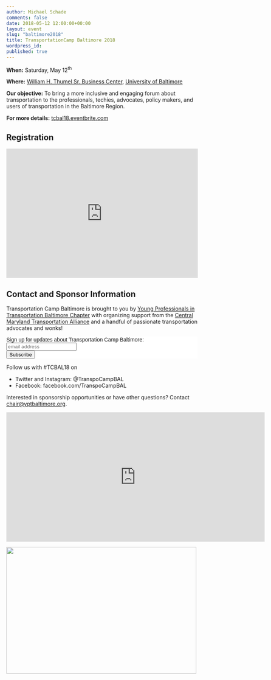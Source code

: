 ```yaml
---
author: Michael Schade
comments: false
date: 2018-05-12 12:00:00+00:00
layout: event
slug: "baltimore2018"
title: TransportationCamp Baltimore 2018
wordpress_id:
published: true
---
```


**When:** Saturday, May 12<sup>th</sup>

**Where:** [William H. Thumel Sr. Business Center](http://home.ubalt.edu/rbento/thumel.html), [University of Baltimore](http://www.ubalt.edu/)

**Our objective:** To bring a more inclusive and engaging forum about transportation to the professionals, techies, advocates, policy makers,
and users of transportation in the Baltimore Region.

**For more details:** [tcbal18.eventbrite.com](https://tcbal18.eventbrite.com)

## Registration
<div style="width:100%; text-align:left;">
<iframe src="https://eventbrite.com/tickets-external?eid=44092362443&amp;ref=etckt" frameborder="0" height="340" width="100%" vspace="0" hspace="0" marginheight="5" marginwidth="5" scrolling="auto" allowtransparency="true"></iframe>
</div>

## Contact and Sponsor Information

Transportation Camp Baltimore is brought to you by [Young Professionals in Transportation Baltimore Chapter](http://yptbaltimore.org/) with organizing support from the [Central Maryland Transportation Alliance](http://www.cmtalliance.org/) and a handful of passionate transportation
advocates and wonks!

<!-- Begin MailChimp Signup Form -->
<link href="//cdn-images.mailchimp.com/embedcode/slim-10_7.css" rel="stylesheet" type="text/css">
<style>
	#mc_embed_signup {
		background: #fff;
	  clear: left;
	  font: 14px Helvetica, Arial, sans-serif;
	}
</style>
<div id="mc_embed_signup">
<form action="https://yptbaltimore.us7.list-manage.com/subscribe/post?u=0804205519074a2d076ff1095&amp;id=a36ac962b5" method="post" id="mc-embedded-subscribe-form" name="mc-embedded-subscribe-form" class="validate" target="_blank" novalidate>
    <div id="mc_embed_signup_scroll">
	<label for="mce-EMAIL">Sign up for updates about Transportation Camp Baltimore:</label>
	<input type="email" value="" name="EMAIL" class="email" id="mce-EMAIL" placeholder="email address" required>
    <!-- real people should not fill this in and expect good things - do not remove this or risk form bot signups-->
    <div style="position: absolute; left: -5000px;" aria-hidden="true"><input type="text" name="b_0804205519074a2d076ff1095_a36ac962b5" tabindex="-1" value=""></div>
    <div class="clear"><input type="submit" value="Subscribe" name="subscribe" id="mc-embedded-subscribe" class="button"></div>
    </div>
</form>
</div>
<!--End mc_embed_signup-->

Follow us with #TCBAL18 on
* Twitter and Instagram: @TranspoCampBAL
* Facebook: facebook.com/TranspoCampBAL

Interested in sponsorship opportunities or have other questions? Contact <chair@yptbaltimore.org>.

<iframe src="https://www.google.com/maps/embed?pb=!1m18!1m12!1m3!1d3087.2569788288733!2d-76.61877448463754!3d39.30509807950984!2m3!1f0!2f0!3f0!3m2!1i1024!2i768!4f13.1!3m3!1m2!1s0x89c80495bdd32313%3A0x3fe6f86271298c68!2sWilliam+H.+Thumel+Sr.+Business+Center%2C+11+W+Mt+Royal+Ave%2C+Baltimore%2C+MD+21201!5e0!3m2!1sen!2sus!4v1513347439966" width="680" height="340" frameborder="0" style="border:0" allowfullscreen></iframe>

<a data-flickr-embed="true" href="https://www.flickr.com/photos/mvjantzen/17783444683" title="Baltimore Bus Stop"><img src="https://farm8.staticflickr.com/7733/17783444683_2a0dfaec9a.jpg" width="500" height="333"></a><script async src="//embedr.flickr.com/assets/client-code.js" charset="utf-8"></script>
